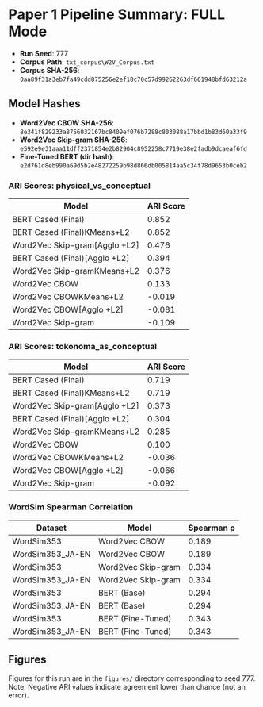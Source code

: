 # Paper 1 Pipeline Summary: FULL Mode

- **Run Seed**: 777
- **Corpus Path**: `txt_corpus\W2V_Corpus.txt`
- **Corpus SHA-256**: `0aa89f31a3eb7fa49cdd875256e2ef18c70c57d99262263df661948bfd63212a`

## Model Hashes

- **Word2Vec CBOW SHA-256**: `8e341f829233a8756032167bc8409ef076b7288c803088a17bbd1b83d60a33f9`
- **Word2Vec Skip-gram SHA-256**: `e592e9e31aaa11dff2371854e2b82904c8952258c7719e38e2fadb9dcaeaf6fd`
- **Fine-Tuned BERT (dir hash)**: `e2d761d8eb990a69d5b2e48272259b98d866db005814aa5c34f78d9653b0ceb2`

### ARI Scores: physical_vs_conceptual

| Model | ARI Score |
|-------|-----------|
| BERT Cased (Final) | 0.852 |
| BERT Cased (Final)KMeans+L2 | 0.852 |
| Word2Vec Skip-gram[Agglo +L2] | 0.476 |
| BERT Cased (Final)[Agglo +L2] | 0.394 |
| Word2Vec Skip-gramKMeans+L2 | 0.376 |
| Word2Vec CBOW | 0.133 |
| Word2Vec CBOWKMeans+L2 | -0.019 |
| Word2Vec CBOW[Agglo +L2] | -0.081 |
| Word2Vec Skip-gram | -0.109 |

### ARI Scores: tokonoma_as_conceptual

| Model | ARI Score |
|-------|-----------|
| BERT Cased (Final) | 0.719 |
| BERT Cased (Final)KMeans+L2 | 0.719 |
| Word2Vec Skip-gram[Agglo +L2] | 0.373 |
| BERT Cased (Final)[Agglo +L2] | 0.304 |
| Word2Vec Skip-gramKMeans+L2 | 0.285 |
| Word2Vec CBOW | 0.100 |
| Word2Vec CBOWKMeans+L2 | -0.036 |
| Word2Vec CBOW[Agglo +L2] | -0.066 |
| Word2Vec Skip-gram | -0.092 |

### WordSim Spearman Correlation

| Dataset | Model | Spearman ρ |
|---------|-------|------------|
| WordSim353 | Word2Vec CBOW | 0.189 |
| WordSim353_JA-EN | Word2Vec CBOW | 0.189 |
| WordSim353 | Word2Vec Skip-gram | 0.334 |
| WordSim353_JA-EN | Word2Vec Skip-gram | 0.334 |
| WordSim353 | BERT (Base) | 0.294 |
| WordSim353_JA-EN | BERT (Base) | 0.294 |
| WordSim353 | BERT (Fine-Tuned) | 0.343 |
| WordSim353_JA-EN | BERT (Fine-Tuned) | 0.343 |

## Figures

Figures for this run are in the `figures/` directory corresponding to seed 777.
Note: Negative ARI values indicate agreement lower than chance (not an error).

